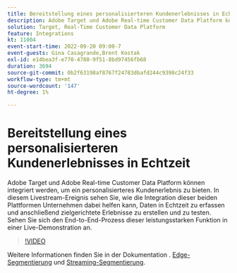 ```yaml
---
title: Bereitstellung eines personalisierteren Kundenerlebnisses in Echtzeit
description: Adobe Target und Adobe Real-time Customer Data Platform können integriert werden, um ein personalisierteres Kundenerlebnis zu bieten. In diesem Livestream-Ereignis sehen Sie, wie die Integration dieser beiden Plattformen Unternehmen dabei helfen kann, Daten in Echtzeit zu erfassen und anschließend zielgerichtete Erlebnisse zu erstellen und zu testen. Sehen Sie sich den End-to-End-Prozess dieser leistungsstarken Funktion in einer Live-Demonstration an.
solution: Target, Real-Time Customer Data Platform
feature: Integrations
kt: 11004
event-start-time: 2022-09-20 09:00-7
event-guests: Gina Casagrande,Brent Kostak
exl-id: e14bea3f-e770-4780-9f51-8bd97456fb68
duration: 3694
source-git-commit: 0b2f63198af8767f24783dbafd244c9398c24f33
workflow-type: tm+mt
source-wordcount: '147'
ht-degree: 1%

---
```


# Bereitstellung eines personalisierteren Kundenerlebnisses in Echtzeit

Adobe Target und Adobe Real-time Customer Data Platform können integriert werden, um ein personalisierteres Kundenerlebnis zu bieten. In diesem Livestream-Ereignis sehen Sie, wie die Integration dieser beiden Plattformen Unternehmen dabei helfen kann, Daten in Echtzeit zu erfassen und anschließend zielgerichtete Erlebnisse zu erstellen und zu testen. Sehen Sie sich den End-to-End-Prozess dieser leistungsstarken Funktion in einer Live-Demonstration an.

>[!VIDEO](https://video.tv.adobe.com/v/3409425/?quality=12&learn=on)

Weitere Informationen finden Sie in der Dokumentation . [Edge-Segmentierung](https://experienceleague.adobe.com/docs/experience-platform/segmentation/ui/edge-segmentation.html?lang=de) und [Streaming-Segmentierung](https://experienceleague.adobe.com/docs/experience-platform/segmentation/ui/streaming-segmentation.html?lang=de).

